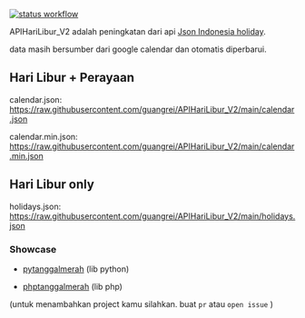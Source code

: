 [![status workflow](https://github.com/guangrei/APIHariLibur_V2/actions/workflows/build.yml/badge.svg)](https://github.com/guangrei/APIHariLibur_V2/actions)

APIHariLibur_V2 adalah peningkatan dari api [Json Indonesia holiday](https://github.com/guangrei/Json-Indonesia-holidays).

data masih bersumber dari google calendar dan otomatis diperbarui.

## Hari Libur + Perayaan

calendar.json: https://raw.githubusercontent.com/guangrei/APIHariLibur_V2/main/calendar.json

calendar.min.json: https://raw.githubusercontent.com/guangrei/APIHariLibur_V2/main/calendar.min.json

## Hari Libur only

holidays.json: https://raw.githubusercontent.com/guangrei/APIHariLibur_V2/main/holidays.json

### Showcase 

- [pytanggalmerah](https://github.com/guangrei/pytanggalmerah) (lib python)

- [phptanggalmerah](https://github.com/guangrei/phptanggalmerah) (lib php)



(untuk menambahkan project kamu silahkan. buat  `pr`  atau  `open issue` )
